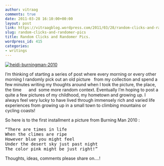 ```yaml
---
author: vitraag
comments: true
date: 2011-03-28 16:10:00+00:00
layout: post
link: https://vitraagblog.wordpress.com/2011/03/28/random-clicks-and-randomer-pics/
slug: random-clicks-and-randomer-pics
title: Random Clicks and Randomer Pics.
wordpress_id: 415
categories:
- writings
---
```


[![heidi-burningman-2010]({{site.images}}/2011/03/heidi-burningman-2010_thumb1.jpg)]({{site.images}}/2011/03/heidi-burningman-20101.jpg)

I’m thinking of starting a series of post where every morning or every other morning I randomly pick out an old picture   from my collection and spend a few minutes writing my thoughts around when I took the picture, the place, the time      and  some more random context. Eventually I’m hoping to post a quite a few pictures of my childhood, my hometown and growing up. I always feel very lucky to have lived through immensely rich and varied life experiences from growing up in a small town to climbing mountains or cycling coasts!

So here is to the first installment a picture from Burning Man 2010 :

<pre>
“There are times in life
When the climes are ripe
However blue you might feel
Under the desert sky just past night
The color pink might be just right!”
</pre>

Thoughts, ideas, comments please share on….!
